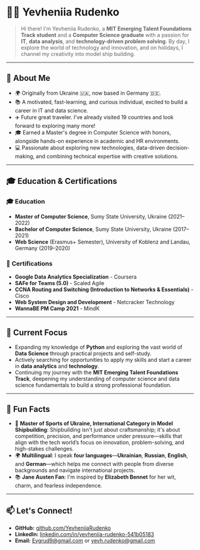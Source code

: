 # 👩‍💻 Yevheniia Rudenko  

>Hi there! I'm Yevheniia Rudenko, a **MIT Emerging Talent Foundations Track student** and a **Computer Science graduate** with a passion for **IT**, **data analysis**, and **technology-driven problem solving**. By day, I explore the world of technology and innovation, and on holidays, I channel my creativity into model ship building.  

<!--
I am choosing to ignore the MD13 error related to line length in this document. The line length exceeds the recommended 80 characters in some places, but this is done intentionally for clarity and readability in specific sections.
-->

---

## 🚀 About Me

- 🌍 Originally from Ukraine 🇺🇦, now based in Germany 🇩🇪.  
- 📚 A motivated, fast-learning, and curious individual, excited to build a career in IT and data science.
- ✈️  Future great traveler. I've already visited 19 countries and look forward to exploring many more!
- 🎓 Earned a Master's degree in Computer Science with honors, alongside hands-on experience in academic and HR environments.
- 💻 Passionate about exploring new technologies, data-driven decision-making, and combining technical expertise with creative solutions.
  
---

## 🎓 Education & Certifications  

### 🎓 **Education**  

- **Master of Computer Science**, Sumy State University, Ukraine (2021–2022)  
- **Bachelor of Computer Science**, Sumy State University, Ukraine (2017–2021)  
- **Web Science** (Erasmus+ Semester), University of Koblenz and Landau, Germany (2019–2020)

### 📜 **Certifications**  

- **Google Data Analytics Specialization** - Coursera
- **SAFe for Teams (5.0)** - Scaled Agile  
- **CCNA Routing and Switching (Introduction to Networks & Essentials)** - Cisco
- **Web System Design and Development** - Netcracker Technology  
- **WannaBE PM Camp 2021** - MindK  

---

## 🌱 Current Focus  

- Expanding my knowledge of **Python** and exploring the vast world of **Data Science** through practical projects and self-study.  
- Actively searching for opportunities to apply my skills and start a career in **data analytics** and **technology**.  
- Continuing my journey with the **MIT Emerging Talent Foundations Track**, deepening my understanding of computer science and data science fundamentals to build a strong professional foundation.  

---

## 🌟 Fun Facts

- 🚢 **Master of Sports of Ukraine, International Category in Model Shipbuilding**: Shipbuilding isn't just about craftsmanship; it's about competition, precision, and performance under pressure—skills that align with the tech world’s focus on innovation, problem-solving, and high-stakes challenges.  
- 🌍 **Multilingual**: I speak **four languages**—**Ukrainian**, **Russian**, **English**, and **German**—which helps me connect with people from diverse backgrounds and navigate international projects.
- 📚 **Jane Austen Fan**: I'm inspired by **Elizabeth Bennet** for her wit, charm, and fearless independence.
  
---

## 📫 Let's Connect!  
<!--
I am using the exclamation mark intentionally, as I am  drawing attention  to encourage connection and interaction
-->
- **GitHub:** [github.com/YevheniiaRudenko](https://github.com/Yevheniia-Rudenko)
- **LinkedIn:** [linkedin.com/in/yevheniia-rudenko-541b05183](https://www.linkedin.com/in/yevheniia-rudenko-541b05183/)
- **Email:** [Evgrud9@gmail.com](mailto:Evgrud9@gmail.com) or [yevh.rudenko@gmail.com](mailto:yevh.rudenko@gmail.com)
